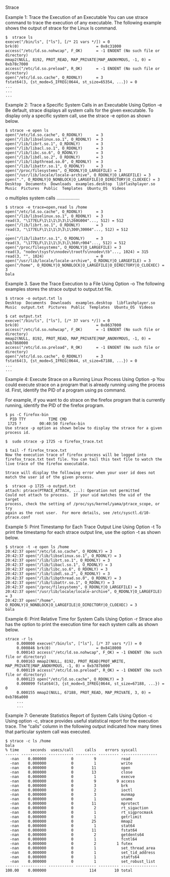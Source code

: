 Strace

Example 1: Trace the Execution of an Executable
You can use strace command to trace the execution of any executable.
The following example shows the output of strace for the Linux ls command.
```
$  strace ls
execve("/bin/ls", ["ls"], [/* 21 vars */]) = 0
brk(0)                                  = 0x8c31000
access("/etc/ld.so.nohwcap", F_OK)      = -1 ENOENT (No such file or directory)
mmap2(NULL, 8192, PROT_READ, MAP_PRIVATE|MAP_ANONYMOUS, -1, 0) = 0xb78c7000
access("/etc/ld.so.preload", R_OK)      = -1 ENOENT (No such file or directory)
open("/etc/ld.so.cache", O_RDONLY)      = 3
fstat64(3, {st_mode=S_IFREG|0644, st_size=65354, ...}) = 0
...
...
...
```

Example 2: Trace a Specific System Calls in an Executable Using Option -e
Be default, strace displays all system calls for the given executable.
To display only a specific system call, use the strace -e option as shown below.
```
$ strace -e open ls
open("/etc/ld.so.cache", O_RDONLY)      = 3
open("/lib/libselinux.so.1", O_RDONLY)  = 3
open("/lib/librt.so.1", O_RDONLY)       = 3
open("/lib/libacl.so.1", O_RDONLY)      = 3
open("/lib/libc.so.6", O_RDONLY)        = 3
open("/lib/libdl.so.2", O_RDONLY)       = 3
open("/lib/libpthread.so.0", O_RDONLY)  = 3
open("/lib/libattr.so.1", O_RDONLY)     = 3
open("/proc/filesystems", O_RDONLY|O_LARGEFILE) = 3
open("/usr/lib/locale/locale-archive", O_RDONLY|O_LARGEFILE) = 3
open(".", O_RDONLY|O_NONBLOCK|O_LARGEFILE|O_DIRECTORY|O_CLOEXEC) = 3
Desktop  Documents  Downloads  examples.desktop  libflashplayer.so 
Music  Pictures  Public  Templates  Ubuntu_OS  Videos
```

o multiples system calls ..................

```
$ strace -e trace=open,read ls /home
open("/etc/ld.so.cache", O_RDONLY)      = 3
open("/lib/libselinux.so.1", O_RDONLY)  = 3
read(3, "\177ELF\1\1\1\3\3\1\260G004"..., 512) = 512
open("/lib/librt.so.1", O_RDONLY)       = 3
read(3, "\177ELF\1\1\1\3\3\1\300\30004"..., 512) = 512
..
open("/lib/libattr.so.1", O_RDONLY)     = 3
read(3, "\177ELF\1\1\1\3\3\1\360\r004"..., 512) = 512
open("/proc/filesystems", O_RDONLY|O_LARGEFILE) = 3
read(3, "nodev\tsysfs\nnodev\trootfs\nnodev\tb"..., 1024) = 315
read(3, "", 1024)                       = 0
open("/usr/lib/locale/locale-archive", O_RDONLY|O_LARGEFILE) = 3
open("/home", O_RDONLY|O_NONBLOCK|O_LARGEFILE|O_DIRECTORY|O_CLOEXEC) = 3
bala
```


Example 3. Save the Trace Execution to a File Using Option -o
The following examples stores the strace output to output.txt file.

```
$ strace -o output.txt ls
Desktop  Documents  Downloads  examples.desktop  libflashplayer.so
Music  output.txt  Pictures  Public  Templates  Ubuntu_OS  Videos

$ cat output.txt 
execve("/bin/ls", ["ls"], [/* 37 vars */]) = 0
brk(0)                                  = 0x8637000
access("/etc/ld.so.nohwcap", F_OK)      = -1 ENOENT (No such file or directory)
mmap2(NULL, 8192, PROT_READ, MAP_PRIVATE|MAP_ANONYMOUS, -1, 0) = 0xb7860000
access("/etc/ld.so.preload", R_OK)      = -1 ENOENT (No such file or directory)
open("/etc/ld.so.cache", O_RDONLY)      = 3
fstat64(3, {st_mode=S_IFREG|0644, st_size=67188, ...}) = 0
...
...
```

Example 4: Execute Strace on a Running Linux Process Using Option -p
You could execute strace on a program that is already running using the process id. First, identify the PID of a program using ps command.

For example, if you want to do strace on the firefox program that is currently running, identify the PID of the firefox program.
```
$ ps -C firefox-bin
  PID TTY          TIME CMD
 1725 ?        00:40:50 firefox-bin
Use strace -p option as shown below to display the strace for a given process id.

$  sudo strace -p 1725 -o firefox_trace.txt

$ tail -f firefox_trace.txt
Now the execution trace of firefox process will be logged into firefox_trace.txt text file. You can tail this text file to watch the live trace of the firefox executable.

Strace will display the following error when your user id does not match the user id of the given process.

$  strace -p 1725 -o output.txt
attach: ptrace(PTRACE_ATTACH, ...): Operation not permitted
Could not attach to process.  If your uid matches the uid of the target
process, check the setting of /proc/sys/kernel/yama/ptrace_scope, or try
again as the root user.  For more details, see /etc/sysctl.d/10-ptrace.conf
```

Example 5: Print Timestamp for Each Trace Output Line Using Option -t
To print the timestamp for each strace output line, use the option -t as shown below.
```
$ strace -t -e open ls /home
20:42:37 open("/etc/ld.so.cache", O_RDONLY) = 3
20:42:37 open("/lib/libselinux.so.1", O_RDONLY) = 3
20:42:37 open("/lib/librt.so.1", O_RDONLY) = 3
20:42:37 open("/lib/libacl.so.1", O_RDONLY) = 3
20:42:37 open("/lib/libc.so.6", O_RDONLY) = 3
20:42:37 open("/lib/libdl.so.2", O_RDONLY) = 3
20:42:37 open("/lib/libpthread.so.0", O_RDONLY) = 3
20:42:37 open("/lib/libattr.so.1", O_RDONLY) = 3
20:42:37 open("/proc/filesystems", O_RDONLY|O_LARGEFILE) = 3
20:42:37 open("/usr/lib/locale/locale-archive", O_RDONLY|O_LARGEFILE) = 3
20:42:37 open("/home", O_RDONLY|O_NONBLOCK|O_LARGEFILE|O_DIRECTORY|O_CLOEXEC) = 3
bala
```
Example 6: Print Relative Time for System Calls Using Option -r
Strace also has the option to print the execution time for each system calls as shown below.
```
strace -r ls 
     0.000000 execve("/bin/ls", ["ls"], [/* 37 vars */]) = 0
     0.000846 brk(0)                    = 0x8418000
     0.000143 access("/etc/ld.so.nohwcap", F_OK) = -1 ENOENT (No such file or directory)
     0.000163 mmap2(NULL, 8192, PROT_READ|PROT_WRITE, MAP_PRIVATE|MAP_ANONYMOUS, -1, 0) = 0xb787b000
     0.000119 access("/etc/ld.so.preload", R_OK) = -1 ENOENT (No such file or directory)
     0.000123 open("/etc/ld.so.cache", O_RDONLY) = 3
     0.000099 fstat64(3, {st_mode=S_IFREG|0644, st_size=67188, ...}) = 0
     0.000155 mmap2(NULL, 67188, PROT_READ, MAP_PRIVATE, 3, 0) = 0xb786a000
     ...
     ...
```

Example 7: Generate Statistics Report of System Calls Using Option -c
Using option -c, strace provides useful statistical report for the execution trace. The “calls” column in the following output indicated how many times that particular system call was executed.
```
$ strace -c ls /home
bala
% time     seconds  usecs/call     calls    errors syscall
------ ----------- ----------- --------- --------- ----------------
  -nan    0.000000           0         9           read
  -nan    0.000000           0         1           write
  -nan    0.000000           0        11           open
  -nan    0.000000           0        13           close
  -nan    0.000000           0         1           execve
  -nan    0.000000           0         9         9 access
  -nan    0.000000           0         3           brk
  -nan    0.000000           0         2           ioctl
  -nan    0.000000           0         3           munmap
  -nan    0.000000           0         1           uname
  -nan    0.000000           0        11           mprotect
  -nan    0.000000           0         2           rt_sigaction
  -nan    0.000000           0         1           rt_sigprocmask
  -nan    0.000000           0         1           getrlimit
  -nan    0.000000           0        25           mmap2
  -nan    0.000000           0         1           stat64
  -nan    0.000000           0        11           fstat64
  -nan    0.000000           0         2           getdents64
  -nan    0.000000           0         1           fcntl64
  -nan    0.000000           0         2         1 futex
  -nan    0.000000           0         1           set_thread_area
  -nan    0.000000           0         1           set_tid_address
  -nan    0.000000           0         1           statfs64
  -nan    0.000000           0         1           set_robust_list
------ ----------- ----------- --------- --------- ----------------
100.00    0.000000                   114        10 total
```